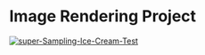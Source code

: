 # Image Rendering Project
<a href="https://ibb.co/471spRW"><img src="https://i.ibb.co/vHXsk41/super-Sampling-Ice-Cream-Test.jpg" alt="super-Sampling-Ice-Cream-Test" border="0"></a>
